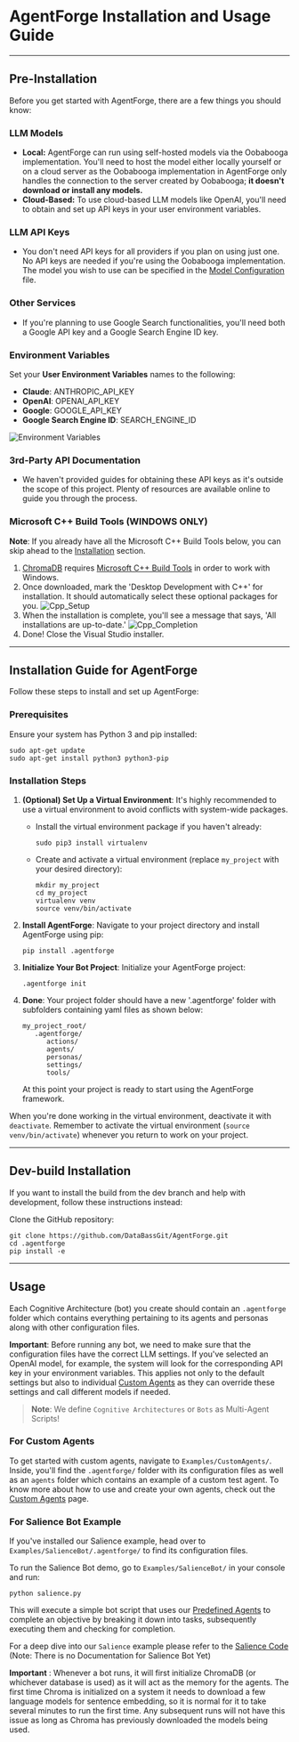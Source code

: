 # AgentForge Installation and Usage Guide

---

## Pre-Installation

Before you get started with AgentForge, there are a few things you should know:

### LLM Models
- **Local:** AgentForge can run using self-hosted models via the Oobabooga implementation. You'll need to host the model either locally yourself or on a cloud server as the Oobabooga implementation in AgentForge only handles the connection to the server created by Oobabooga; **it doesn't download or install any models.**
- **Cloud-Based:** To use cloud-based LLM models like OpenAI, you'll need to obtain and set up API keys in your user environment variables.

### LLM API Keys
- You don't need API keys for all providers if you plan on using just one. No API keys are needed if you're using the Oobabooga implementation. The model you wish to use can be specified in the [Model Configuration](../../docs/Settings/Models.md) file.

### Other Services
- If you're planning to use Google Search functionalities, you'll need both a Google API key and a Google Search Engine ID key.

### Environment Variables
Set your **User Environment Variables** names to the following:

- **Claude**: ANTHROPIC_API_KEY 
- **OpenAI**: OPENAI_API_KEY
- **Google**: GOOGLE_API_KEY
- **Google Search Engine ID**: SEARCH_ENGINE_ID

![Environment Variables](../../docs/Images/EnvKeys.png)

### 3rd-Party API Documentation
- We haven't provided guides for obtaining these API keys as it's outside the scope of this project. Plenty of resources are available online to guide you through the process.

### Microsoft C++ Build Tools (WINDOWS ONLY)

**Note**: If you already have all the Microsoft C++ Build Tools below, you can skip ahead to the [Installation](#installation-guide-for-agentforge) section.

1. [ChromaDB](https://www.trychroma.com/) requires [Microsoft C++ Build Tools](https://visualstudio.microsoft.com/visual-cpp-build-tools/) in order to work with Windows.
2. Once downloaded, mark the 'Desktop Development with C++' for installation. It should automatically select these optional packages for you.
   ![Cpp_Setup](../../docs/Images/Cpp_Setup.png)
3. When the installation is complete, you'll see a message that says, 'All installations are up-to-date.'
   ![Cpp_Completion](../../docs/Images/Cpp_Completion.png)
4. Done! Close the Visual Studio installer.


---

## Installation Guide for AgentForge

Follow these steps to install and set up AgentForge:

### Prerequisites
Ensure your system has Python 3 and pip installed:
```shell
sudo apt-get update
sudo apt-get install python3 python3-pip
```

### Installation Steps

1. **(Optional) Set Up a Virtual Environment**:
   It's highly recommended to use a virtual environment to avoid conflicts with system-wide packages.
   - Install the virtual environment package if you haven't already:
     ```shell
     sudo pip3 install virtualenv
     ```
   - Create and activate a virtual environment (replace `my_project` with your desired directory):
     ```shell
     mkdir my_project
     cd my_project
     virtualenv venv
     source venv/bin/activate
     ```

2. **Install AgentForge**:
   Navigate to your project directory and install AgentForge using pip:
   ```shell
   pip install .agentforge
   ```

3. **Initialize Your Bot Project**:
   Initialize your AgentForge project:
   ```shell
   .agentforge init
   ```

4. **Done**:
   Your project folder should have a new '.agentforge' folder with subfolders containing yaml files as shown below: 

   ```
   my_project_root/
      .agentforge/
         actions/
         agents/
         personas/
         settings/
         tools/
   ```
   At this point your project is ready to start using the AgentForge framework.

When you're done working in the virtual environment, deactivate it with `deactivate`. Remember to activate the virtual environment (`source venv/bin/activate`) whenever you return to work on your project.

---

## Dev-build Installation

If you want to install the build from the dev branch and help with development, follow these instructions instead:

Clone the GitHub repository:

```shell
git clone https://github.com/DataBassGit/AgentForge.git
cd .agentforge
pip install -e
```

---

## Usage

Each Cognitive Architecture (bot) you create should contain an `.agentforge` folder which contains everything pertaining to its agents and personas along with other configuration files.

**Important**: Before running any bot, we need to make sure that the configuration files have the correct LLM settings. If you've selected an OpenAI model, for example, the system will look for the corresponding API key in your environment variables. This applies not only to the default settings but also to individual [Custom Agents](../../docs/Agents/CustomAgents.md) as they can override these settings and call different models if needed.

>**Note**: We define `Cognitive Architectures` or `Bots` as Multi-Agent Scripts!  

### For Custom Agents

To get started with custom agents, navigate to `Examples/CustomAgents/`. Inside, you'll find the `.agentforge/` folder with its configuration files as well as an `agents` folder which contains an example of a custom test agent. To know more about how to use and create your own agents, check out the [Custom Agents](../../docs/Agents/CustomAgents.md) page.

### For Salience Bot Example

If you've installed our Salience example, head over to `Examples/SalienceBot/.agentforge/` to find its configuration files.

To run the Salience Bot demo, go to `Examples/SalienceBot/` in your console and run:

```shell
python salience.py
```

This will execute a simple bot script that uses our
[Predefined Agents](../../docs/Agents/PredefinedAgents/PredefinedAgents.md) 
to complete an objective by breaking it down into tasks, subsequently executing them and checking for completion.

For a deep dive into our `Salience` example please refer to the [Salience Code](../../src/agentforge/utils/installer/salience.py)
(Note: There is no Documentation for Salience Bot Yet)

**Important** : Whenever a bot runs, it will first initialize ChromaDB (or whichever database is used) as it will act as the memory for the agents. The first time Chroma is initialized on a system it needs to download a few language models for sentence embedding, so it is normal for it to take several minutes to run the first time. Any subsequent runs will not have this issue as long as Chroma has previously downloaded the models being used.